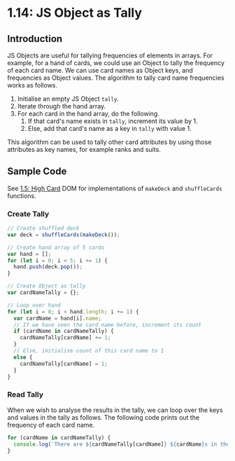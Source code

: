 # 1.14: JS Object as Tally

## Introduction

JS Objects are useful for tallying frequencies of elements in arrays. For example, for a hand of cards, we could use an Object to tally the frequency of each card name. We can use card names as Object keys, and frequencies as Object values. The algorithm to tally card name frequencies works as follows.

1. Initialise an empty JS Object `tally`.
2. Iterate through the hand array.
3. For each card in the hand array, do the following.
   1. If that card's name exists in `tally`, increment its value by 1.
   2. Else, add that card's name as a key in `tally` with value 1.

This algorithm can be used to tally other card attributes by using those attributes as key names, for example ranks and suits.

## Sample Code

See [1.5: High Card](../1-frontend-basics/1.3-high-card-dom.md#basic-high-card) DOM for implementations of `makeDeck` and `shuffleCards` functions.

### Create Tally

```javascript
// Create shuffled deck
var deck = shuffleCards(makeDeck());

// Create hand array of 5 cards
var hand = [];
for (let i = 0; i < 5; i += 1) {
  hand.push(deck.pop());
}

// Create Object as tally
var cardNameTally = {};

// Loop over hand
for (let i = 0; i < hand.length; i += 1) {
  var cardName = hand[i].name;
  // If we have seen the card name before, increment its count
  if (cardName in cardNameTally) {
    cardNameTally[cardName] += 1;
  }
  // Else, initialise count of this card name to 1
  else {
    cardNameTally[cardName] = 1;
  }
}
```

### Read Tally

When we wish to analyse the results in the tally, we can loop over the keys and values in the tally as follows. The following code prints out the frequency of each card name.

```javascript
for (cardName in cardNameTally) {
  console.log(`There are ${cardNameTally[cardName]} ${cardName}s in the hand`);
}
```

